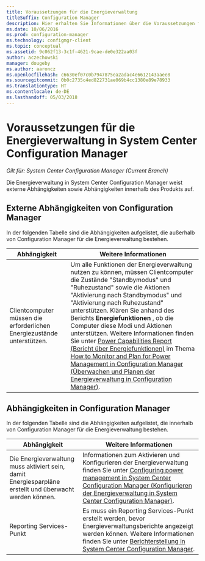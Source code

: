 ```yaml
---
title: Voraussetzungen für die Energieverwaltung
titleSuffix: Configuration Manager
description: Hier erhalten Sie Informationen über die Voraussetzungen für die Energieverwaltung in System Center Configuration Manager.
ms.date: 10/06/2016
ms.prod: configuration-manager
ms.technology: configmgr-client
ms.topic: conceptual
ms.assetid: 9c062f13-3c1f-4621-9cae-de0e322aa03f
author: aczechowski
manager: dougeby
ms.author: aaroncz
ms.openlocfilehash: c6630ef07c0b7947875ea2adac4e6612143aaee8
ms.sourcegitcommit: 0b0c2735c4ed822731ae069b4cc1380e89e78933
ms.translationtype: HT
ms.contentlocale: de-DE
ms.lasthandoff: 05/03/2018
---
```

# <a name="prerequisites-for-power-management-in-system-center-configuration-manager"></a>Voraussetzungen für die Energieverwaltung in System Center Configuration Manager

*Gilt für: System Center Configuration Manager (Current Branch)*

Die Energieverwaltung in System Center Configuration Manager weist externe Abhängigkeiten sowie Abhängigkeiten innerhalb des Produkts auf.  

## <a name="dependencies-external-to-configuration-manager"></a>Externe Abhängigkeiten von Configuration Manager  
 In der folgenden Tabelle sind die Abhängigkeiten aufgelistet, die außerhalb von Configuration Manager für die Energieverwaltung bestehen.  

|Abhängigkeit|Weitere Informationen|  
|----------------|----------------------|  
|Clientcomputer müssen die erforderlichen Energiezustände unterstützen.|Um alle Funktionen der Energieverwaltung nutzen zu können, müssen Clientcomputer die Zustände "Standbymodus" und "Ruhezustand" sowie die Aktionen "Aktivierung nach Standbymodus" und "Aktivierung nach Ruhezustand" unterstützen. Klären Sie anhand des Berichts **Energiefunktionen** , ob die Computer diese Modi und Aktionen unterstützen. Weitere Informationen finden Sie unter [Power Capabilities Report (Bericht über Energiefunktionen)](../../../../core/clients/manage/power/monitor-and-plan-for-power-management.md#BKMK_Capabilites) im Thema [How to Monitor and Plan for Power Management in Configuration Manager (Überwachen und Planen der Energieverwaltung in Configuration Manager)](../../../../core/clients/manage/power/monitor-and-plan-for-power-management.md).|  

## <a name="configuration-manager-dependencies"></a>Abhängigkeiten in Configuration Manager  
 In der folgenden Tabelle sind die Abhängigkeiten aufgelistet, die innerhalb von Configuration Manager für die Energieverwaltung bestehen.  

|Abhängigkeit|Weitere Informationen|  
|----------------|----------------------|  
|Die Energieverwaltung muss aktiviert sein, damit Energiesparpläne erstellt und überwacht werden können.|Informationen zum Aktivieren und Konfigurieren der Energieverwaltung finden Sie unter [Configuring power management in System Center Configuration Manager (Konfigurieren der Energieverwaltung in System Center Configuration Manager)](../../../../core/clients/manage/power/configuring-power-management.md).|  
|Reporting Services-Punkt|Es muss ein Reporting Services-Punkt erstellt werden, bevor Energieverwaltungsberichte angezeigt werden können. Weitere Informationen finden Sie unter [Berichterstellung in System Center Configuration Manager](../../../../core/servers/manage/reporting.md).|  
